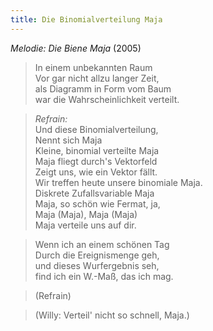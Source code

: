 ```yaml
---
title: Die Binomialverteilung Maja
---
```


*Melodie: Die Biene Maja* (2005)

> In einem unbekannten Raum\
> Vor gar nicht allzu langer Zeit,\
> als Diagramm in Form vom Baum\
> war die Wahrscheinlichkeit verteilt.

> *Refrain:*\
> Und diese Binomialverteilung,\
> Nennt sich Maja\
> Kleine, binomial verteilte Maja\
> Maja fliegt durch's Vektorfeld\
> Zeigt uns, wie ein Vektor fällt.\
> Wir treffen heute unsere binomiale Maja.\
> Diskrete Zufallsvariable Maja\
> Maja, so schön wie Fermat, ja,\
> Maja (Maja), Maja (Maja)\
> Maja verteile uns auf dir.

> Wenn ich an einem schönen Tag\
> Durch die Ereignismenge geh,\
> und dieses Wurfergebnis seh,\
> find ich ein W.-Maß, das ich mag.

> (Refrain)

> (Willy: Verteil' nicht so schnell, Maja.)
